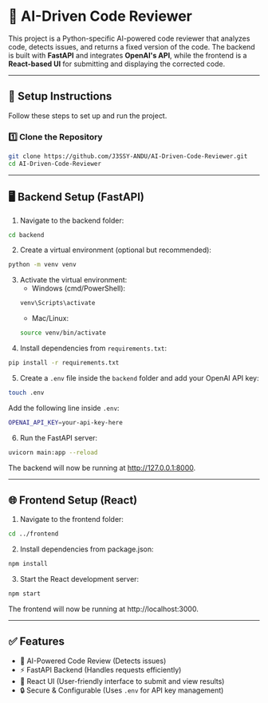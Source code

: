 # 🚀 AI-Driven Code Reviewer

This project is a Python-specific AI-powered code reviewer that analyzes code, detects issues, and returns a fixed version of the code. The backend is built with **FastAPI** and integrates **OpenAI's API**, while the frontend is a **React-based UI** for submitting and displaying the corrected code.


---

## **🔧 Setup Instructions**
Follow these steps to set up and run the project.

### **1️⃣ Clone the Repository**
```sh
git clone https://github.com/J3SSY-ANDU/AI-Driven-Code-Reviewer.git
cd AI-Driven-Code-Reviewer
```

---

## 🖥 Backend Setup (FastAPI)
1. Navigate to the backend folder:
```sh
cd backend
```
2. Create a virtual environment (optional but recommended):
```sh
python -m venv venv
```
3. Activate the virtual environment:
   - Windows (cmd/PowerShell):
   ```sh
   venv\Scripts\activate
    ```
   - Mac/Linux:
   ```sh
   source venv/bin/activate
    ```
4. Install dependencies from `requirements.txt`:
```sh
pip install -r requirements.txt
```
5. Create a `.env` file inside the `backend` folder and add your OpenAI API key:
```sh
touch .env
```
Add the following line inside `.env`:
```sh
OPENAI_API_KEY=your-api-key-here
```
6. Run the FastAPI server:
```sh
uvicorn main:app --reload
```
The backend will now be running at http://127.0.0.1:8000.

---

## 🌐 Frontend Setup (React)
1. Navigate to the frontend folder:
```sh
cd ../frontend
```
2. Install dependencies from package.json:
```sh
npm install
```
3. Start the React development server:
```sh
npm start
```
The frontend will now be running at http://localhost:3000.

---

## ✅ Features
- 🧠 AI-Powered Code Review (Detects issues)
- ⚡ FastAPI Backend (Handles requests efficiently)
- 🎨 React UI (User-friendly interface to submit and view results)
- 🔒 Secure & Configurable (Uses `.env` for API key management)



